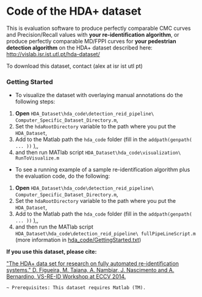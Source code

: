 Code of the HDA+ dataset
===

This is evaluation software to produce perfectly comparable CMC curves and Precision/Recall values with **your re-identification algorithm**, or produce perfectly comparable MD/FPPI curves for **your pedestrian detection algorithm** on the HDA+ dataset described here: http://vislab.isr.ist.utl.pt/hda-dataset/

To download this dataset, contact (alex at isr ist utl pt)

### Getting Started

* To visualize the dataset with overlaying manual annotations  do the following steps:

 1. **Open** `HDA_Dataset\hda_code\detection_reid_pipeline\ Computer_Specific_Dataset_Directory.m`,
 2. Set the `hdaRootDirectory` variable to the path where you put the `HDA_Dataset`,
 3. Add to the Matlab path the `hda_code` folder (fill in the `addpath(genpath( ... ))` ),,
 4. and then run MATlab script `HDA_Dataset\hda_code\visualization\ RunToVisualize.m`

* To see a running example of a sample re-identification algorithm plus the evaluation code, do the following:

 1. **Open** `HDA_Dataset\hda_code\detection_reid_pipeline\ Computer_Specific_Dataset_Directory.m`,
 2. Set the `hdaRootDirectory` variable to the path where you put the `HDA_Dataset`,
 3. Add to the Matlab path the `hda_code` folder (fill in the `addpath(genpath( ... ))` ),,
 4. and then run the MATlab script `HDA_Dataset\hda_code\detection_reid_pipeline\ fullPipeLineScript.m` 
(more information in [hda_code/GettingStarted.txt](https://github.com/vislab-tecnico-lisboa/hda_code/blob/master/GettingStarted.txt))

**If you use this dataset, please cite:**

["The HDA+ data set for research on fully automated re-identification systems." D. Figueira, M. Taiana, A. Nambiar, J. Nascimento and A. Bernardino, VS-RE-ID Workshop at ECCV 2014.](http://vislab.isr.ist.utl.pt/wp-content/uploads/2012/12/hdaplus_eccvws.pdf)

~~~~~~~~~~~~~~~~
~ Prerequisites: This dataset requires Matlab (TM).
~~~~~~~~~~~~~~~~

